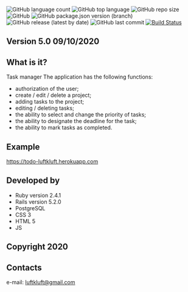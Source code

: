 ![GitHub language count](https://img.shields.io/github/languages/count/luftkluft/todo_test_task)
![GitHub top language](https://img.shields.io/github/languages/top/luftkluft/todo_test_task)
![GitHub repo size](https://img.shields.io/github/repo-size/luftkluft/todo_test_task)
![GitHub](https://img.shields.io/github/license/luftkluft/todo_test_task)
![GitHub package.json version (branch)](https://img.shields.io/github/package-json/v/luftkluft/todo_test_task/master)
![GitHub release (latest by date)](https://img.shields.io/github/v/release/luftkluft/todo_test_task)
![GitHub last commit](https://img.shields.io/github/last-commit/luftkluft/todo_test_task)
[![Build Status](https://circleci.com/gh/luftkluft/plantik.svg?branch=master)](https://circleci.com/gh/luftkluft/todo_test_task)

Version 5.0 09/10/2020
--------------------------------------------------------------

What is it?
-----------
Task manager
The application has the following functions:
-  authorization of the user;
-  create / edit / delete a project;
-  adding tasks to the project;
-  editing / deleting tasks;
-  the ability to select and change the priority of tasks;
-  the ability to designate the deadline for the task;
-  the ability to mark tasks as completed.

Example
-------
https://todo-luftkluft.herokuapp.com

Developed by
--------------
-  Ruby version 2.4.1
-  Rails version 5.2.0
-  PostgreSQL
-  CSS 3
-  HTML 5
-  JS

Copyright 2020
--------------

Contacts
--------------
e-mail: luftkluft@gmail.com